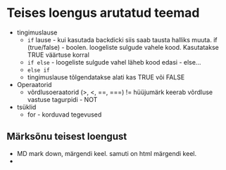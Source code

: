 # Teises loengus arutatud teemad
- tingimuslause
    - `if` lause - kui kasutada backdicki siis saab tausta halliks muuta. if (true/false) - boolen. loogeliste sulgude vahele kood. Kasutatakse TRUE väärtuse korral
    - `if else` - loogeliste sulgude vahel läheb kood edasi - else...
    - `else if`
    - tingimuslause tõlgendatakse alati kas TRUE või FALSE
-  Operaatorid
   -  võrdlusoeraatorid (>, <, ==, ===) != hüüjumärk keerab võrdluse vastuse tagurpidi - NOT
- tsüklid
  - for  - korduvad tegevused
## Märksõnu teisest loengust
- MD mark down, märgendi keel. samuti on html märgendi keel.
- 
